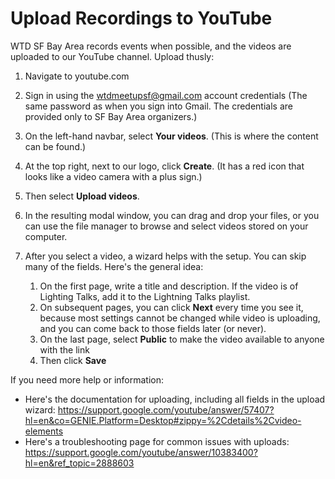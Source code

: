 # Upload Recordings to YouTube

WTD SF Bay Area records events when possible, and the videos are uploaded to our YouTube channel. Upload thusly:

1. Navigate to youtube.com
2. Sign in using the wtdmeetupsf@gmail.com account credentials (The same password as when you sign into Gmail. The credentials are provided only to SF Bay Area organizers.)
3. On the left-hand navbar, select **Your videos**. (This is where the content can be found.)
4. At the top right, next to our logo, click **Create**. (It has a red icon that looks like a video camera with a plus sign.)
5. Then select **Upload videos**.
6. In the resulting modal window, you can drag and drop your files, or you can use the file manager to browse and select videos stored on your computer.
7. After you select a video, a wizard helps with the setup. You can skip many of the fields. Here's the general idea:

   1. On the first page, write a title and description. If the video is of Lighting Talks, add it to the Lightning Talks playlist. 
   1. On subsequent pages, you can click **Next** every time you see it, because most settings cannot be changed while video is uploading, and you can come back to those fields later (or never).
   1. On the last page, select **Public** to make the video available to anyone with the link
   1. Then click **Save**

If you need more help or information: 

* Here's the documentation for uploading, including all fields in the upload wizard: https://support.google.com/youtube/answer/57407?hl=en&co=GENIE.Platform=Desktop#zippy=%2Cdetails%2Cvideo-elements
* Here's a troubleshooting page for common issues with uploads: https://support.google.com/youtube/answer/10383400?hl=en&ref_topic=2888603
